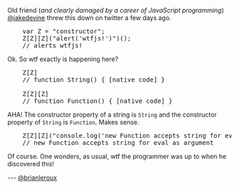 Old friend (_and clearly damaged by a career of JavaScript programming_) [@jakedevine](http://twitter.com/jakedevine) threw this down on twitter a few days ago.

<pre lang="javascript">
    var Z = "constructor";
    Z[Z][Z]("alert('wtfjs!')")();
    // alerts wtfjs!
</pre>

Ok. So wtf exactly is happening here?

<pre lang="javascript">
    Z[Z]
    // function String() { [native code] }

    Z[Z][Z]
    // function Function() { [native code] }
</pre>

AHA! The constructor property of a string is `String` and the constructor property of `String` is `Function`. Makes sense.

<pre lang="javascript">
    Z[Z][Z]("console.log('new Function accepts string for eval as argument')")();
    // new Function accepts string for eval as argument
</pre>

Of course. One wonders, as usual, wtf the programmer was up to when he discovered this!

--- [@brianleroux](http://twitter.com/brianleroux)
